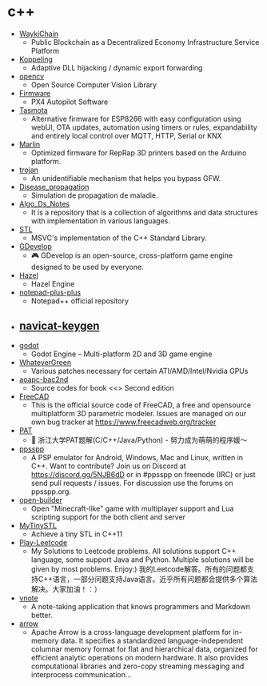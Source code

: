 # c++
- [WaykiChain](https://github.com/WaykiChain/WaykiChain)
  - Public Blockchain as a Decentralized Economy Infrastructure Service Platform
- [Koppeling](https://github.com/monoxgas/Koppeling)
  - Adaptive DLL hijacking / dynamic export forwarding
- [opencv](https://github.com/opencv/opencv)
  - Open Source Computer Vision Library
- [Firmware](https://github.com/PX4/Firmware)
  - PX4 Autopilot Software
- [Tasmota](https://github.com/arendst/Tasmota)
  - Alternative firmware for ESP8266 with easy configuration using webUI, OTA updates, automation using timers or rules, expandability and entirely local control over MQTT, HTTP, Serial or KNX
- [Marlin](https://github.com/MarlinFirmware/Marlin)
  - Optimized firmware for RepRap 3D printers based on the Arduino platform.
- [trojan](https://github.com/trojan-gfw/trojan)
  - An unidentifiable mechanism that helps you bypass GFW.
- [Disease_propagation](https://github.com/angeluriot/Disease_propagation)
  - Simulation de propagation de maladie.
- [Algo_Ds_Notes](https://github.com/jainaman224/Algo_Ds_Notes)
  - It is a repository that is a collection of algorithms and data structures with implementation in various languages.
- [STL](https://github.com/microsoft/STL)
  - MSVC's implementation of the C++ Standard Library.
- [GDevelop](https://github.com/4ian/GDevelop)
  - 🎮 GDevelop is an open-source, cross-platform game engine designed to be used by everyone.
- [Hazel](https://github.com/TheCherno/Hazel)
  - Hazel Engine
- [notepad-plus-plus](https://github.com/notepad-plus-plus/notepad-plus-plus)
  - Notepad++ official repository
- [navicat-keygen](https://github.com/kervin521/navicat-keygen)
  - 
- [godot](https://github.com/godotengine/godot)
  - Godot Engine – Multi-platform 2D and 3D game engine
- [WhateverGreen](https://github.com/acidanthera/WhateverGreen)
  - Various patches necessary for certain ATI/AMD/Intel/Nvidia GPUs
- [aoapc-bac2nd](https://github.com/aoapc-book/aoapc-bac2nd)
  - Source codes for book <<<BeginningAlgorithmContests>> Second edition
- [FreeCAD](https://github.com/FreeCAD/FreeCAD)
  - This is the official source code of FreeCAD, a free and opensource multiplatform 3D parametric modeler. Issues are managed on our own bug tracker at https://www.freecadweb.org/tracker
- [PAT](https://github.com/liuchuo/PAT)
  - 🍭 浙江大学PAT题解(C/C++/Java/Python) - 努力成为萌萌的程序媛～
- [ppsspp](https://github.com/hrydgard/ppsspp)
  - A PSP emulator for Android, Windows, Mac and Linux, written in C++. Want to contribute? Join us on Discord at https://discord.gg/5NJB6dD or in #ppsspp on freenode (IRC) or just send pull requests / issues. For discussion use the forums on ppsspp.org.
- [open-builder](https://github.com/Hopson97/open-builder)
  - Open "Minecraft-like" game with multiplayer support and Lua scripting support for the both client and server
- [MyTinySTL](https://github.com/Alinshans/MyTinySTL)
  - Achieve a tiny STL in C++11
- [Play-Leetcode](https://github.com/liuyubobobo/Play-Leetcode)
  - My Solutions to Leetcode problems. All solutions support C++ language, some support Java and Python. Multiple solutions will be given by most problems. Enjoy:) 我的Leetcode解答。所有的问题都支持C++语言，一部分问题支持Java语言。近乎所有问题都会提供多个算法解决。大家加油！：）
- [vnote](https://github.com/tamlok/vnote)
  - A note-taking application that knows programmers and Markdown better.
- [arrow](https://github.com/apache/arrow)
  - Apache Arrow is a cross-language development platform for in-memory data. It specifies a standardized language-independent columnar memory format for flat and hierarchical data, organized for efficient analytic operations on modern hardware. It also provides computational libraries and zero-copy streaming messaging and interprocess communication…
